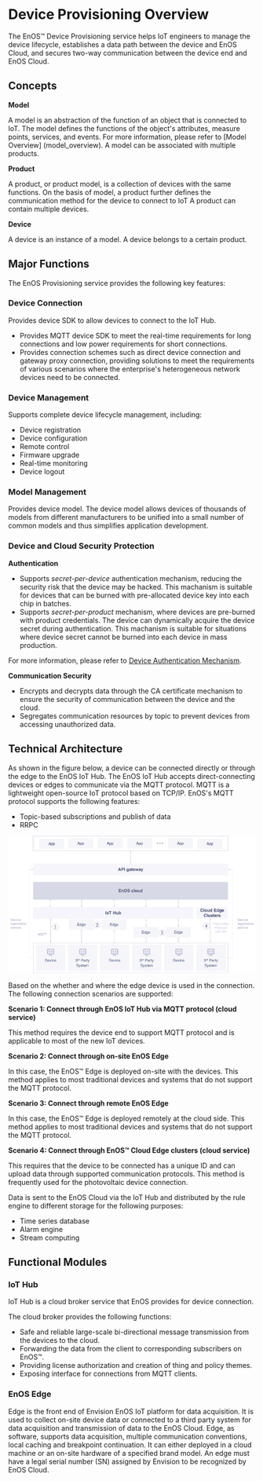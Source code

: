 # Device Provisioning Overview

The EnOS™ Device Provisioning service helps IoT engineers to manage the device lifecycle, establishes a data path between the device and EnOS Cloud, and secures two-way communication between the device end and EnOS Cloud.

## Concepts

**Model**

A model is an abstraction of the function of an object that is connected to IoT. The model defines the functions of the object's attributes, measure points, services, and events. For more information, please refer to [Model Overview] (model_overview). A model can be associated with multiple products.

**Product**

A product, or product model, is a collection of devices with the same functions. On the basis of model, a product further defines the communication method for the device to connect to IoT A product can contain multiple devices.

**Device**

A device is an instance of a model. A device belongs to a certain product.

## Major Functions

The EnOS Provisioning service provides the following key features:

### Device Connection
Provides device SDK to allow devices to connect to the IoT Hub.
- Provides MQTT device SDK to meet the real-time requirements for long connections and low power requirements for short connections.
- Provides connection schemes such as direct device connection and gateway proxy connection, providing solutions to meet the requirements of various scenarios where the enterprise's heterogeneous network devices need to be connected.

### Device Management
Supports complete device lifecycle management, including:
- Device registration
- Device configuration
- Remote control
- Firmware upgrade
- Real-time monitoring
- Device logout

### Model Management
Provides device model. The device model allows devices of thousands of models from different manufacturers to be unified into a small number of common models and thus simplifies application development.

### Device and Cloud Security Protection

**Authentication**
- Supports _secret-per-device_ authentication mechanism, reducing the security risk that the device may be hacked. This machanism is suitable for devices that can be burned with pre-allocated device key into each chip in batches.
- Supports _secret-per-product_ mechanism, where devices are pre-burned with product credentials. The device can dynamically acquire the device secret during authentication. This machanism is suitable for situations where device secret cannot be burned into each device in mass production.

For more information, please refer to [Device Authentication Mechanism](deviceconnection_authentication).

**Communication Security**
- Encrypts and decrypts data through the CA certificate mechanism to ensure the security of communication between the device and the cloud.
- Segregates communication resources by topic to prevent devices from accessing unauthorized data.


## Technical Architecture

As shown in the figure below, a device can be connected directly or through the edge to the EnOS IoT Hub. The EnOS IoT Hub accepts direct-connecting devices or edges to communicate via the MQTT protocol. MQTT is a lightweight open-source IoT protocol based on TCP/IP. EnOS's MQTT protocol supports the following features:
- Topic-based subscriptions and publish of data
- RRPC

![Device Connection Architecture](media/device_connection_methods.png)

Based on the whether and where the edge device is used in the connection. The following connection scenarios are supported:

**Scenario 1: Connect through EnOS IoT Hub via MQTT protocol (cloud service)**

This method requires the device end to support MQTT protocol and is applicable to most of the new IoT devices.

**Scenario 2: Connect through on-site EnOS Edge**

In this case, the EnOS™ Edge is deployed on-site with the devices. This method applies to most traditional devices and systems that do not support the MQTT protocol.

**Scenario 3: Connect through remote EnOS Edge**

In this case, the EnOS™ Edge is deployed remotely at the cloud side. This method applies to most traditional devices and systems that do not support the MQTT protocol.

**Scenario 4: Connect through EnOS™ Cloud Edge clusters (cloud service)**

This requires that the device to be connected has a unique ID and can upload data through supported communication protocols. This method is frequently used for the photovoltaic device connection.

Data is sent to the EnOS Cloud via the IoT Hub and distributed by the rule engine to different storage for the following purposes:
- Time series database
- Alarm engine
- Stream computing

## Functional Modules

### IoT Hub

IoT Hub is a cloud broker service that EnOS provides for device connection.

The cloud broker provides the following functions:

- Safe and reliable large-scale bi-directional message transmission from the devices to the cloud.
- Forwarding the data from the client to corresponding subscribers on EnOS™.
- Providing license authorization and creation of thing and policy themes.
- Exposing interface for connections from MQTT clients.

### EnOS Edge

Edge is the front end of Envision EnOS IoT platform for data acquisition. It is used to collect on-site device data or connected to a third party system for data acquisition and transmission of data to the EnOS Cloud. Edge, as software, supports data acquisition, multiple communication conventions, local caching and breakpoint continuation. It can either deployed in a cloud machine or an on-site hardware of a specified brand model. An edge must have a legal serial number (SN) assigned by Envision to be recognized by EnOS Cloud.
